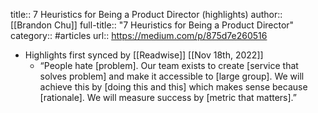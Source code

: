 title:: 7 Heuristics for Being a Product Director (highlights)
author:: [[Brandon Chu]]
full-title:: "7 Heuristics for Being a Product Director"
category:: #articles
url:: https://medium.com/p/875d7e260516

- Highlights first synced by [[Readwise]] [[Nov 18th, 2022]]
	- “People hate [problem]. Our team exists to create [service that solves problem] and make it accessible to [large group]. We will achieve this by [doing this and this] which makes sense because [rationale]. We will measure success by [metric that matters].”